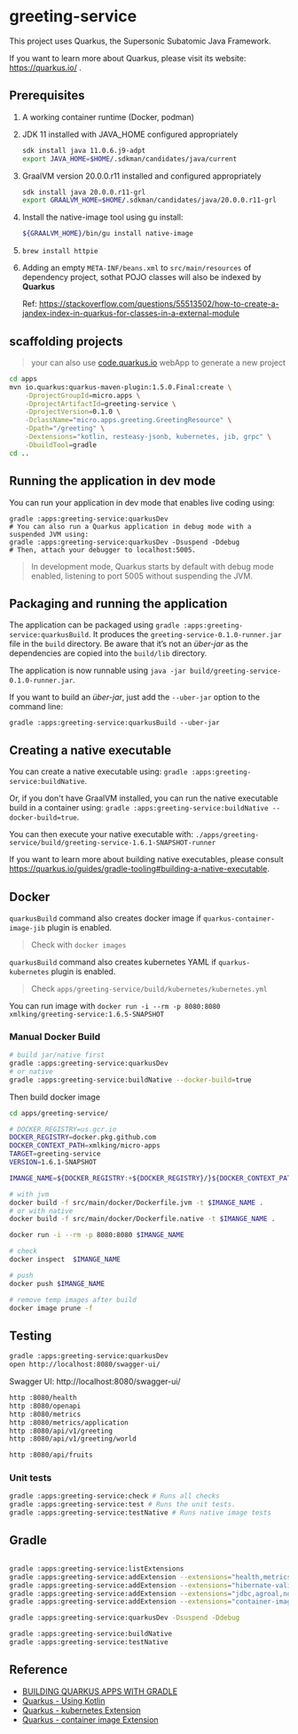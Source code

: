 # greeting-service

This project uses Quarkus, the Supersonic Subatomic Java Framework.

If you want to learn more about Quarkus, please visit its website: https://quarkus.io/ .

## Prerequisites

1. A working container runtime (Docker, podman)
1. JDK 11 installed with JAVA_HOME configured appropriately
    ```bash
    sdk install java 11.0.6.j9-adpt
    export JAVA_HOME=$HOME/.sdkman/candidates/java/current
    ```
1. GraalVM version 20.0.0.r11 installed and configured appropriately
    ```bash
    sdk install java 20.0.0.r11-grl
    export GRAALVM_HOME=$HOME/.sdkman/candidates/java/20.0.0.r11-grl
    ```
1. Install the native-image tool using gu install:
    ```bash
    ${GRAALVM_HOME}/bin/gu install native-image
    ```
1. `brew install httpie`

1. Adding an empty `META-INF/beans.xml` to `src/main/resources` of dependency project, sothat POJO classes will also be indexed by **Quarkus**

    Ref: https://stackoverflow.com/questions/55513502/how-to-create-a-jandex-index-in-quarkus-for-classes-in-a-external-module

## scaffolding projects

> your can also use [code.quarkus.io](https://code.quarkus.io/?g=micro.apps&a=greeting-service&v=1.0.0-SNAPSHOT&b=GRADLE&c=micro.apps.ExampleResource&s=ARC.dZK.tqK.OxX.Ll4.qZz&cn=code.quarkus.io) webApp to generate a new project

```bash
cd apps
mvn io.quarkus:quarkus-maven-plugin:1.5.0.Final:create \
    -DprojectGroupId=micro.apps \
    -DprojectArtifactId=greeting-service \
    -DprojectVersion=0.1.0 \
    -DclassName="micro.apps.greeting.GreetingResource" \
    -Dpath="/greeting" \
    -Dextensions="kotlin, resteasy-jsonb, kubernetes, jib, grpc" \
    -DbuildTool=gradle
cd ..
```

## Running the application in dev mode

You can run your application in dev mode that enables live coding using:
```
gradle :apps:greeting-service:quarkusDev
# You can also run a Quarkus application in debug mode with a suspended JVM using:
gradle :apps:greeting-service:quarkusDev -Dsuspend -Ddebug
# Then, attach your debugger to localhost:5005.
```
> In development mode, Quarkus starts by default with debug mode enabled, listening to port 5005 without suspending the JVM.

## Packaging and running the application

The application can be packaged using `gradle :apps:greeting-service:quarkusBuild`.
It produces the `greeting-service-0.1.0-runner.jar` file in the `build` directory.
Be aware that it’s not an _über-jar_ as the dependencies are copied into the `build/lib` directory.

The application is now runnable using `java -jar build/greeting-service-0.1.0-runner.jar`.

If you want to build an _über-jar_, just add the `--uber-jar` option to the command line:
```
gradle :apps:greeting-service:quarkusBuild --uber-jar
```

## Creating a native executable

You can create a native executable using: `gradle :apps:greeting-service:buildNative`.

Or, if you don't have GraalVM installed, you can run the native executable build in a container using: `gradle :apps:greeting-service:buildNative --docker-build=true`.

You can then execute your native executable with: `./apps/greeting-service/build/greeting-service-1.6.1-SNAPSHOT-runner`

If you want to learn more about building native executables, please consult https://quarkus.io/guides/gradle-tooling#building-a-native-executable.


## Docker 

`quarkusBuild` command also creates docker image if `quarkus-container-image-jib` plugin is enabled.
> Check with `docker images`

`quarkusBuild` command also creates kubernetes YAML if `quarkus-kubernetes` plugin is enabled.
> Check `apps/greeting-service/build/kubernetes/kubernetes.yml`

You can run image with `docker run -i --rm -p 8080:8080 xmlking/greeting-service:1.6.5-SNAPSHOT`

### Manual Docker Build

```bash
# build jar/native first
gradle :apps:greeting-service:quarkusDev
# or native
gradle :apps:greeting-service:buildNative --docker-build=true
```

Then build docker image

```bash
cd apps/greeting-service/

# DOCKER_REGISTRY=us.gcr.io
DOCKER_REGISTRY=docker.pkg.github.com
DOCKER_CONTEXT_PATH=xmlking/micro-apps
TARGET=greeting-service
VERSION=1.6.1-SNAPSHOT

IMANGE_NAME=${DOCKER_REGISTRY:+${DOCKER_REGISTRY}/}${DOCKER_CONTEXT_PATH}/${TARGET}:${VERSION}

# with jvm 
docker build -f src/main/docker/Dockerfile.jvm -t $IMANGE_NAME .
# or with native
docker build -f src/main/docker/Dockerfile.native -t $IMANGE_NAME .

docker run -i --rm -p 8080:8080 $IMANGE_NAME

# check
docker inspect  $IMANGE_NAME

# push
docker push $IMANGE_NAME

# remove temp images after build
docker image prune -f
```

## Testing

```bash
gradle :apps:greeting-service:quarkusDev
open http://localhost:8080/swagger-ui/
```

Swagger UI:  http://localhost:8080/swagger-ui/

```bash
http :8080/health
http :8080/openapi
http :8080/metrics
http :8080/metrics/application
http :8080/api/v1/greeting
http :8080/api/v1/greeting/world

http :8080/api/fruits
```

### Unit tests

```bash
gradle :apps:greeting-service:check # Runs all checks
gradle :apps:greeting-service:test # Runs the unit tests.
gradle :apps:greeting-service:testNative # Runs native image tests
```

## Gradle 

```bash

gradle :apps:greeting-service:listExtensions
gradle :apps:greeting-service:addExtension --extensions="health,metrics,openapi"
gradle :apps:greeting-service:addExtension --extensions="hibernate-validator"
gradle :apps:greeting-service:addExtension --extensions="jdbc,agroal,non-exist-ent"
gradle :apps:greeting-service:addExtension --extensions="container-image-jib, kubernetes"

gradle :apps:greeting-service:quarkusDev -Dsuspend -Ddebug

gradle :apps:greeting-service:buildNative
gradle :apps:greeting-service:testNative
```

## Reference 

- [BUILDING QUARKUS APPS WITH GRADLE](https://quarkus.io/guides/gradle-tooling)
- [Quarkus - Using Kotlin](https://github.com/quarkusio/quarkus/blob/master/docs/src/main/asciidoc/kotlin.adoc)
- [Quarkus - kubernetes Extension](https://quarkus.io/guides/kubernetes)
- [Quarkus - container image Extension](https://quarkus.io/guides/container-image)
